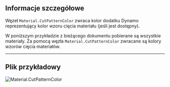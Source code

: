 ## Informacje szczegółowe

Węzeł `Material.CutPatternColor` zwraca kolor dodatku Dynamo reprezentujący kolor wzoru cięcia materiału (jeśli jest dostępny).

W poniższym przykładzie z bieżącego dokumentu pobierane są wszystkie materiały. Za pomocą węzła `Material.CutPatternColor` zwracane są kolory wzorów cięcia materiałów.

___
## Plik przykładowy

![Material.CutPatternColor](./Revit.Elements.Material.CutPatternColor_img.jpg)
